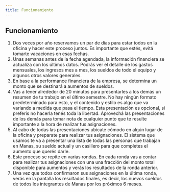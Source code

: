```yaml
---
title: Funcionamiento
---
```

## Funcionamiento

1. Dos veces por año reservamos un par de días para estar todos en la oficina y hacer este proceso juntos. Es importante que estés, evitá tomarte vacaciones en esas fechas.
2. Unas semanas antes de la fecha agendada, la información financiera se actualiza con los últimos datos. Podrás ver el detalle de los gastos mensuales, los ingresos mes a mes, los sueldos de todo el equipo y algunos otros valores generales.
3. En base a la performance financiera de la empresa, se determina un monto que se destinará a aumentos de sueldos.
4. Vas a tener alrededor de 20 minutos para presentarles a los demás un resumen de tu trabajo en el último semestre. No hay ningún formato predeterminado para esto, y el contenido y estilo es algo que va variando a medida que pasa el tiempo. Esta presentación es opcional, si preferís no hacerla tenés toda la libertad. Aprovechá las presentaciones de los demás para tomar nota de cualquier punto que te resulte importante a la hora de realizar tus asignaciones.
5. Al cabo de todas las presentaciones ubicate cómodo en algún lugar de la oficina y preparate para realizar tus asignaciones. El sistema que usamos te va a presentar una lista de todas las personas que trabajan en Manas, su sueldo actual y un casillero para que completes el aumento que querés darle.
6. Este proceso se repite en varias rondas. En cada ronda vas a contar para realizar tus asignaciones con una una fracción del monto total disponible para aumentos y verás los resultados de la ronda anterior.
7. Una vez que todos confirmaron sus asignaciones en la última ronda, verás en la pantalla los resultados finales, es decir, los nuevos sueldos de todos los integrantes de Manas por los próximos 6 meses.
